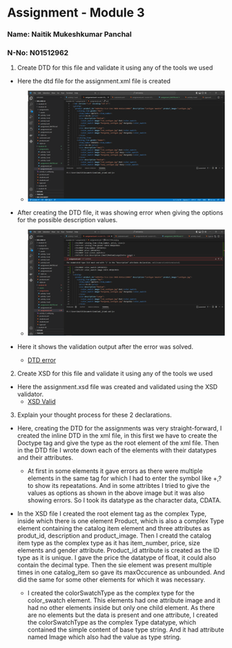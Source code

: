 # Assignment - Module 3
### Name: Naitik Mukeshkumar Panchal
### N-No: N01512962

1. Create DTD for this file and validate it using any of the tools we used
* Here the dtd file for the assignment.xml file is created
    * ![DTD create](/module-03/assets/dtd%20creation.png)

* After creating the DTD file, it was showing error when giving the options for the possible description values.
    * ![DTD error](/module-03/assets/dtd%20error%201.png)

* Here it shows the validation output after the error was solved.
    * [DTD error](/module-03/assets/dtd%20no%20errors.png)

2. Create XSD for this file and validate it using any of the tools we used
* Here the assignment.xsd file was created and validated using the XSD validator.
    * [XSD Valid](/module-03/assets/xsd%20valid.png)

3. Explain your thought process for these 2 declarations.
* Here, creating the DTD for the assignments was very straight-forward, I created the inline DTD in the xml file, in this first we have to create the Doctype tag and give the type as the root element of the xml file. Then in the DTD file I wrote down each of the elements with their datatypes and their attributes. 
    * At first in some elements it gave errors as there were multiple elements in the same tag for which I had to enter the symbol like +,? to show its repeatations. And in some attribtes I tried to give the values as options as shown in the above image but it was also showing errors. So I took its datatype as the character data, CDATA.

* In the XSD file I created the root element tag as the complex Type, inside which there is one element Product, which is also a complex Type element containing the catalog item element and three attributes as produt_id, description and product_image. Then I creatd the  catalog item type as the complex type as it has item_number, price, size elements and gender attribute. Product_id attribute is created as the ID type as it is unique. I gave the price the datatype of float, it could also contain the decimal type. Then the sie element was present multiple times in one catalog_item so gave its maxOccurence as unbounded. And did the same for some other elements for which it was necessary. 
    * I created the colorSwatchType as the complex type for the color_swatch element. This elements had one attribute image and it had no other elements inside but only one child element. As there are no elements but the data is present and one attribute, I created the colorSwatchType as the complex Type datatype, which contained the simple content of base type string. And it had attribute named Image which also had the value as type string.